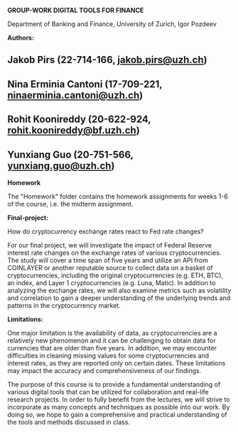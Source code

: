 **GROUP-WORK DIGITAL TOOLS FOR FINANCE**

Department of Banking and Finance, University of Zurich, Igor Pozdeev


**Authors:** 

Jakob Pirs (22-714-166, jakob.pirs@uzh.ch)
--
Nina Erminia Cantoni (17-709-221, ninaerminia.cantoni@uzh.ch)
--
Rohit Koonireddy (20-622-924, rohit.koonireddy@bf.uzh.ch)
--
Yunxiang Guo (20-751-566, yunxiang.guo@uzh.ch)
--


**Homework**

The "Homework" folder contains the homework assignments for weeks 1-6 of the course, i.e. the midterm assignment.


**Final-project:** 

How do cryptocurrency exchange rates react to Fed rate changes?

For our final project, we will investigate the impact of Federal Reserve interest rate changes on the exchange rates of various cryptocurrencies. The study will cover a time span of five years and utilize an API from COINLAYER or another reputable source to collect data on a basket of cryptocurrencies, including the original cryptocurrencies (e.g. ETH, BTC), an index, and Layer 1 cryptocurrencies (e.g. Luna, Matic). In addition to analyzing the exchange rates, we will also examine metrics such as volatility and correlation to gain a deeper understanding of the underlying trends and patterns in the cryptocurrency market.

**Limitations:**

One major limitation is the availability of data, as cryptocurrencies are a relatively new phenomenon and it can be challenging to obtain data for currencies that are older than five years. In addition, we may encounter difficulties in cleaning missing values for some cryptocurrencies and interest rates, as they are reported only on certain dates. These limitations may impact the accuracy and comprehensiveness of our findings.

The purpose of this course is to provide a fundamental understanding of various digital tools that can be utilized for collaboration and real-life research projects. In order to fully benefit from the lectures, we will strive to incorporate as many concepts and techniques as possible into our work. By doing so, we hope to gain a comprehensive and practical understanding of the tools and methods discussed in class.

